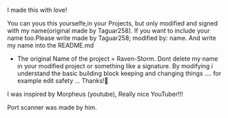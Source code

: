 I made this with love!

You can yous this yourselfe,in your Projects, but only modified and signed with my name(original made by Taguar258).
If you want to include your name too.Please write made by Taguar258; modified by: name.
And write my name into the README.md
+ The original Name of the project = Raven-Storm.
Dont delete my name in your modified project or something like a signature.
By modifying i understand the basic building block keeping and changing things .... for example edit safety ...
Thanks!🙂

I was inspired by Morpheus (youtube),
Really nice YouTuber!!!


Port scanner was made by him.
